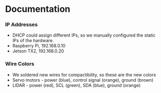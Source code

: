 # Documentation
### IP Addresses
* DHCP could assign different IPs, so we manually configured the static IPs of the hardware.
* Raspberry Pi, 192.168.0.10
* Jetson TX2, 192.168.0.20

### Wire Colors
* We soldered new wires for compactibility, so these are the new colors
* Servo motors - power (blue), control signal (orange), ground (brown)
* LIDAR - power (red), SCL (green), SDA (blue), ground (orange)

